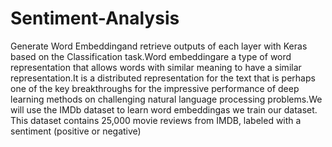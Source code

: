# Sentiment-Analysis
Generate Word Embeddingand retrieve outputs of each layer with Keras based on the Classification task.Word embeddingare a type of word representation that allows words with similar meaning to have a similar representation.It is a distributed representation for the text that is perhaps one of the key breakthroughs for the impressive performance of deep learning methods on challenging natural language processing problems.We will use the IMDb dataset to learn word embeddingas we train our dataset. This dataset contains 25,000 movie reviews from IMDB, labeled with a sentiment (positive or negative)
